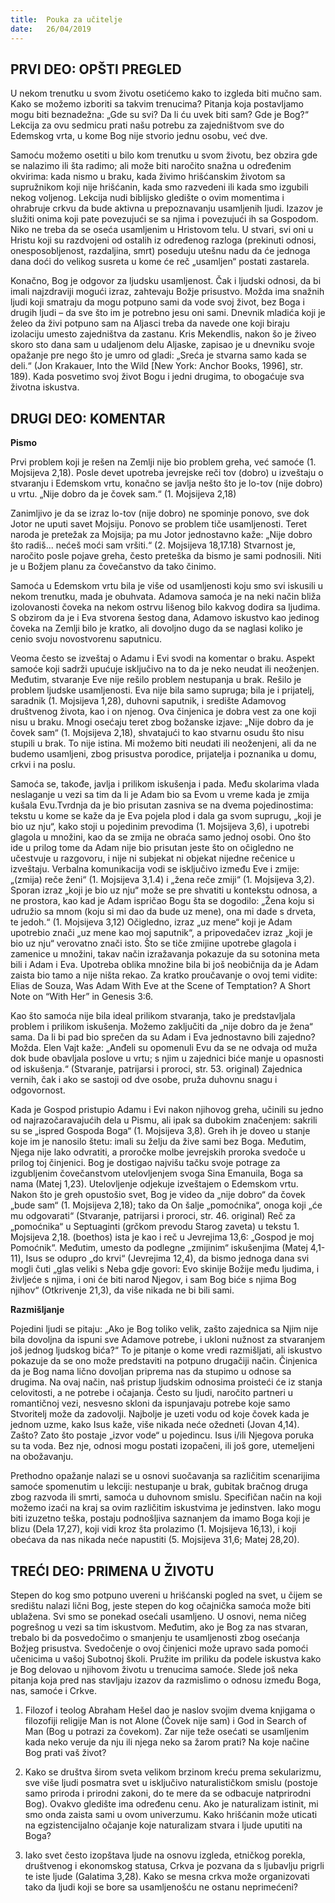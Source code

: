 ```yaml
---
title:  Pouka za učitelje
date:   26/04/2019
---
```


## PRVI DEO: OPŠTI PREGLED

U nekom trenutku u svom životu osetićemo kako to izgleda biti mučno sam. Kako se možemo izboriti sa takvim trenucima? Pitanja koja postavljamo mogu biti beznadežna: „Gde su svi? Da li ću uvek biti sam? Gde je Bog?“ Lekcija za ovu sedmicu prati našu potrebu za zajedništvom sve do Edemskog vrta, u kome Bog nije stvorio jednu osobu, već dve.

Samoću možemo osetiti u bilo kom trenutku u svom životu, bez obzira gde se nalazimo ili šta radimo; ali može biti naročito snažna u određenim okvirima: kada nismo u braku, kada živimo hrišćanskim životom sa supružnikom koji nije hrišćanin, kada smo razvedeni ili kada smo izgubili nekog voljenog. Lekcija nudi biblijsko gledište o ovim momentima i ohrabruje crkvu da bude aktivna u prepoznavanju usamljenih ljudi. Izazov je služiti onima koji pate povezujući se sa njima i povezujući ih sa Gospodom. Niko ne treba da se oseća usamljenim u Hristovom telu. U stvari, svi oni u Hristu koji su razdvojeni od ostalih iz određenog razloga (prekinuti odnosi, onesposobljenost, razdaljina, smrt) poseduju utešnu nadu da će jednoga dana doći do velikog susreta u kome će reč „usamljen“ postati zastarela.

Konačno, Bog je odgovor za ljudsku usamljenost. Čak i ljudski odnosi, da bi imali najzdraviji mogući izraz, zahtevaju Božje prisustvo. Možda ima snažnih ljudi koji smatraju da mogu potpuno sami da vode svoj život, bez Boga i drugih ljudi – da sve što im je potrebno jesu oni sami. Dnevnik mladića koji je želeo da živi potpuno sam na Aljasci treba da navede one koji biraju izolaciju umesto zajedništva da zastanu. Kris Mekendlis, nakon šo je živeo skoro sto dana sam u udaljenom delu Aljaske, zapisao je u dnevniku svoje opažanje pre nego što je umro od gladi: „Sreća je stvarna samo kada se deli.“ (Jon Krakauer, Into the Wild [New York: Anchor Books, 1996], str. 189). Kada posvetimo svoj život Bogu i jedni drugima, to obogaćuje sva životna iskustva.

## DRUGI DEO: KOMENTAR

**Pismo**

Prvi problem koji je rešen na Zemlji nije bio problem greha, već samoće (1. Mojsijeva 2,18). Posle devet upotreba jevrejske reči tov (dobro) u izveštaju o stvaranju i Edemskom vrtu, konačno se javlja nešto što je lo-tov (nije dobro) u vrtu. „Nije dobro da je čovek sam.“ (1. Mojsijeva 2,18)

Zanimljivo je da se izraz lo-tov (nije dobro) ne spominje ponovo, sve dok Jotor ne uputi savet Mojsiju. Ponovo se problem tiče usamljenosti. Teret naroda je pretežak za Mojsija; pa mu Jotor jednostavno kaže: „Nije dobro što radiš... nećeš moći sam vršiti.“ (2. Mojsijeva 18,17.18) Stvarnost je, naročito posle pojave greha, često preteška da bismo je sami podnosili. Niti je u Božjem planu za čovečanstvo da tako činimo.

Samoća u Edemskom vrtu bila je više od usamljenosti koju smo svi iskusili u nekom trenutku, mada je obuhvata. Adamova samoća je na neki način bliža izolovanosti čoveka na nekom ostrvu lišenog bilo kakvog dodira sa ljudima. S obzirom da je i Eva stvorena šestog dana, Adamovo iskustvo kao jedinog čoveka na Zemlji bilo je kratko, ali dovoljno dugo da se naglasi koliko je cenio svoju novostvorenu saputnicu.

Veoma često se izveštaj o Adamu i Evi svodi na komentar o braku. Aspekt samoće koji sadrži upućuje isključivo na to da je neko neudat ili neoženjen. Međutim, stvaranje Eve nije rešilo problem nestupanja u brak. Rešilo je problem ljudske usamljenosti. Eva nije bila samo supruga; bila je i prijatelj, saradnik (1. Mojsijeva 1,28), duhovni saputnik, i središte Adamovog društvenog života, kao i on njenog. Ova činjenica je dobra vest za one koji nisu u braku. Mnogi osećaju teret zbog božanske izjave: „Nije dobro da je čovek sam“ (1. Mojsijeva 2,18), shvatajući to kao stvarnu osudu što nisu stupili u brak. To nije istina. Mi možemo biti neudati ili neoženjeni, ali da ne budemo usamljeni, zbog prisustva porodice, prijatelja i poznanika u domu, crkvi i na poslu.

Samoća se, takođe, javlja i prilikom iskušenja i pada. Među skolarima vlada neslaganje u vezi sa tim da li je Adam bio sa Evom u vreme kada je zmija kušala Evu.Tvrdnja da je bio prisutan zasniva se na dvema pojedinostima: tekstu u kome se kaže da je Eva pojela plod i dala ga svom suprugu, „koji je bio uz nju“, kako stoji u pojedinim prevodima (1. Mojsijeva 3,6), i upotrebi glagola u množini, kao da se zmija ne obraća samo jednoj osobi. Ono što ide u prilog tome da Adam nije bio prisutan jeste što on očigledno ne učestvuje u razgovoru, i nije ni subjekat ni objekat nijedne rečenice u izveštaju. Verbalna komunikacija vodi se isključivo između Eve i zmije: „(zmija) reče ženi“ (1. Mojsijeva 3,1.4) i „žena reče zmiji“ (1. Mojsijeva 3,2). Sporan izraz „koji je bio uz nju“ može se pre shvatiti u kontekstu odnosa, a ne prostora, kao kad je Adam ispričao Bogu šta se dogodilo: „Žena koju si udružio sa mnom (koju si mi dao da bude uz mene), ona mi dade s drveta, te jedoh.“ (1. Mojsijeva 3,12) Očigledno, izraz „uz mene“ koji je Adam upotrebio znači „uz mene kao moj saputnik“, a pripovedačev izraz „koji je bio uz nju“ verovatno znači isto. Što se tiče zmijine upotrebe glagola i zamenice u množini, takav način izražavanja pokazuje da su sotonina meta bili i Adam i Eva. Upotreba oblika množine bila bi još neobičnija da je Adam zaista bio tamo a nije ništa rekao. Za kratko proučavanje o ovoj temi vidite: Elias de Souza, Was Adam With Eve at the Scene of Temptation? A Short Note on “With Her” in Genesis 3:6.

Kao što samoća nije bila ideal prilikom stvaranja, tako je predstavljala problem i prilikom iskušenja. Možemo zaključiti da „nije dobro da je žena“ sama. Da li bi pad bio sprečen da su Adam i Eva jednostavno bili zajedno? Možda. Elen Vajt kaže: „Anđeli su opomenuli Evu da se ne odvaja od muža dok bude obavljala poslove u vrtu; s njim u zajednici biće manje u opasnosti od iskušenja.“ (Stvaranje, patrijarsi i proroci, str. 53. original) Zajednica vernih, čak i ako se sastoji od dve osobe, pruža duhovnu snagu i odgovornost.

Kada je Gospod pristupio Adamu i Evi nakon njihovog greha, učinili su jedno od najrazočaravajućih dela u Pismu, ali ipak sa dubokim značenjem: sakrili su se „ispred Gospoda Boga“ (1. Mojsijeva 3,8). Greh ih je doveo u stanje koje im je nanosilo štetu: imali su želju da žive sami bez Boga. Međutim, Njega nije lako odvratiti, a proročke molbe jevrejskih proroka svedoče u prilog toj činjenici. Bog je dostigao najvišu tačku svoje potrage za izgubljenim čovečanstvom utelovljenjem svoga Sina Emanuila, Boga sa nama (Matej 1,23). Utelovljenje odjekuje izveštajem o Edemskom vrtu. Nakon što je greh opustošio svet, Bog je video da „nije dobro“ da čovek „bude sam“ (1. Mojsijeva 2,18); tako da On šalje „pomoćnika“, onoga koji „će mu odgovarati“ (Stvaranje, patrijarsi i proroci, str. 46. original) Reč za „pomoćnika“ u Septuaginti (grčkom prevodu Starog zaveta) u tekstu 1. Mojsijeva 2,18. (boethos) ista je kao i reč u Jevrejima 13,6: „Gospod je moj Pomoćnik“. Međutim, umesto da podlegne „zmijinim“ iskušenjima (Matej 4,1-11), Isus se odupro „do krvi“ (Jevrejima 12,4), da bismo jednoga dana svi mogli čuti „glas veliki s Neba gdje govori: Evo skinije Božije među ljudima, i življeće s njima, i oni će biti narod Njegov, i sam Bog biće s njima Bog njihov“ (Otkrivenje 21,3), da više nikada ne bi bili sami.

**Razmišljanje**

Pojedini ljudi se pitaju: „Ako je Bog toliko velik, zašto zajednica sa Njim nije bila dovoljna da ispuni sve Adamove potrebe, i ukloni nužnost za stvaranjem još jednog ljudskog bića?“ To je pitanje o kome vredi razmišljati, ali iskustvo pokazuje da se ono može predstaviti na potpuno drugačiji način. Činjenica da je Bog nama lično dovoljan priprema nas da stupimo u odnose sa drugima. Na ovaj način, naš pristup ljudskim odnosima proisteći će iz stanja celovitosti, a ne potrebe i očajanja. Često su ljudi, naročito partneri u romantičnoj vezi, nesvesno skloni da ispunjavaju potrebe koje samo Stvoritelj može da zadovolji. Najbolje je uzeti vodu od koje čovek kada je jednom uzme, kako Isus kaže, više nikada neće ožedneti (Jovan 4,14). Zašto? Zato što postaje „izvor vode“ u pojedincu. Isus i/ili Njegova poruka su ta voda. Bez nje, odnosi mogu postati izopačeni, ili još gore, utemeljeni na obožavanju.

Prethodno opažanje nalazi se u osnovi suočavanja sa različitim scenarijima samoće spomenutim u lekciji: nestupanje u brak, gubitak bračnog druga zbog razvoda ili smrti, samoća u duhovnom smislu. Specifičan način na koji možemo izaći na kraj sa ovim različitim iskustvima je jedinstven. Iako mogu biti izuzetno teška, postaju podnošljiva saznanjem da imamo Boga koji je blizu (Dela 17,27), koji vidi kroz šta prolazimo (1. Mojsijeva 16,13), i koji obećava da nas nikada neće napustiti (5. Mojsijeva 31,6; Matej 28,20).

## TREĆI DEO: PRIMENA U ŽIVOTU

Stepen do kog smo potpuno uvereni u hrišćanski pogled na svet, u čijem se središtu nalazi lični Bog, jeste stepen do kog očajnička samoća može biti ublažena. Svi smo se ponekad osećali usamljeno. U osnovi, nema ničeg pogrešnog u vezi sa tim iskustvom. Međutim, ako je Bog za nas stvaran, trebalo bi da posvedočimo o smanjenju te usamljenosti zbog osećanja Božjeg prisustva. Svedočenje o ovoj činjenici može upravo sada pomoći učenicima u vašoj Subotnoj školi. Pružite im priliku da podele iskustva kako je Bog delovao u njihovom životu u trenucima samoće. Slede još neka pitanja koja pred nas stavljaju izazov da razmislimo o odnosu između Boga, nas, samoće i Crkve.

1. Filozof i teolog Abraham Hešel dao je naslov svojim dvema knjigama o filozofiji religije Man is not Alone (Čovek nije sam) i God in Search of Man (Bog u potrazi za čovekom). Zar nije teže osećati se usamljenim kada neko veruje da nju ili njega neko sa žarom prati? Na koje načine Bog prati vaš život?

2. Kako se društva širom sveta velikom brzinom kreću prema sekularizmu, sve više ljudi posmatra svet u isključivo naturalističkom smislu (postoje samo priroda i prirodni zakoni, do te mere da se odbacuje natprirodni Bog). Ovakvo gledište ima određenu cenu. Ako je naturalizam istinit, mi smo onda zaista sami u ovom univerzumu. Kako hrišćanin može uticati na egzistencijalno očajanje koje naturalizam stvara i ljude uputiti na Boga?

3. Iako svet često izopštava ljude na osnovu izgleda, etničkog porekla, društvenog i ekonomskog statusa, Crkva je pozvana da s ljubavlju prigrli te iste ljude (Galatima 3,28). Kako se mesna crkva može organizovati tako da ljudi koji se bore sa usamljenošću ne ostanu neprimećeni?   
